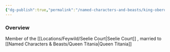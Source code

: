 ```yaml
---
{"dg-publish":true,"permalink":"/named-characters-and-beasts/king-oberon/","tags":["NPC"],"updated":"2025-03-01T21:15:23.226+00:00"}
---
```



### Overview
Member of the [[Locations/Feywild/Seelie Court\|Seelie Court]] , married to [[Named Characters & Beasts/Queen Titania\|Queen Titania]]


